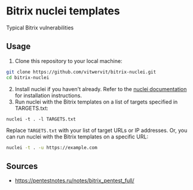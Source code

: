 # Bitrix nuclei templates
Typical Bitrix vulnerabilities

## Usage
1. Clone this repository to your local machine:
```bash
git clone https://github.com/vitwervit/bitrix-nuclei.git
cd bitrix-nuclei
```
2. Install nuclei if you haven't already. Refer to the [nuclei documentation](https://nuclei.projectdiscovery.io/docs/installation/) for installation instructions.
3. Run nuclei with the Bitrix templates on a list of targets specified in TARGETS.txt:
```bash\n"
nuclei -t . -l TARGETS.txt
```
Replace `TARGETS.txt` with your list of target URLs or IP addresses.
Or, you can run nuclei with the Bitrix templates on a specific URL:
```bash
nuclei -t . -u https://example.com
```

## Sources
- https://pentestnotes.ru/notes/bitrix_pentest_full/
